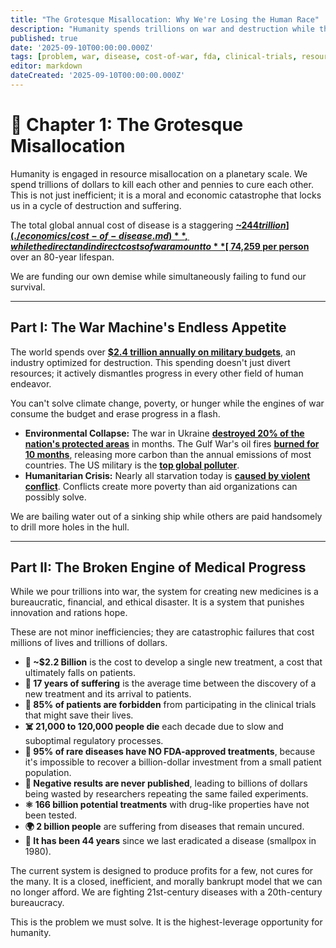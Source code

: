 ```yaml
---
title: "The Grotesque Misallocation: Why We're Losing the Human Race"
description: "Humanity spends trillions on war and destruction while the systems meant to cure disease are slow, expensive, and exclusionary. This is the core problem we must solve."
published: true
date: '2025-09-10T00:00:00.000Z'
tags: [problem, war, disease, cost-of-war, fda, clinical-trials, resource-allocation]
editor: markdown
dateCreated: '2025-09-10T00:00:00.000Z'
---
```


# 📖 Chapter 1: The Grotesque Misallocation

Humanity is engaged in resource misallocation on a planetary scale. We spend trillions of dollars to kill each other and pennies to cure each other. This is not just inefficient; it is a moral and economic catastrophe that locks us in a cycle of destruction and suffering.

The total global annual cost of disease is a staggering **[~$244 trillion](./economics/cost-of-disease.md)**, while the direct and indirect costs of war amount to **[~$74,259 per person](./reference/costs-of-war.md)** over an 80-year lifespan.

We are funding our own demise while simultaneously failing to fund our survival.

---

## Part I: The War Machine's Endless Appetite

The world spends over **[$2.4 trillion annually on military budgets](https://www.sipri.org/media/press-release/2024/world-military-expenditure-surges-amid-war-rising-tensions-and-insecurity)**, an industry optimized for destruction. This spending doesn't just divert resources; it actively dismantles progress in every other field of human endeavor.

You can't solve climate change, poverty, or hunger while the engines of war consume the budget and erase progress in a flash.

- **Environmental Collapse:** The war in Ukraine **[destroyed 20% of the nation's protected areas](https://www.unep.org/news-and-stories/story/ukraine-assessing-environmental-damage-war)** in months. The Gulf War's oil fires **[burned for 10 months](https://www.britannica.com/event/Persian-Gulf-War/Environmental-consequences)**, releasing more carbon than the annual emissions of most countries. The US military is the **[top global polluter](https://earth.org/military-pollution/)**.
- **Humanitarian Crisis:** Nearly all starvation today is **[caused by violent conflict](https://www.wfp.org/conflict-and-hunger)**. Conflicts create more poverty than aid organizations can possibly solve.

We are bailing water out of a sinking ship while others are paid handsomely to drill more holes in the hull.

---

## Part II: The Broken Engine of Medical Progress

While we pour trillions into war, the system for creating new medicines is a bureaucratic, financial, and ethical disaster. It is a system that punishes innovation and rations hope.

These are not minor inefficiencies; they are catastrophic failures that cost millions of lives and trillions of dollars.

- **💸 ~$2.2 Billion** is the cost to develop a single new treatment, a cost that ultimately falls on patients.
- **🐢 17 years of suffering** is the average time between the discovery of a new treatment and its arrival to patients.
- **🚫 85% of patients are forbidden** from participating in the clinical trials that might save their lives.
- **☠️ 21,000 to 120,000 people die** each decade due to slow and suboptimal regulatory processes.
- **💊 95% of rare diseases have NO FDA-approved treatments**, because it's impossible to recover a billion-dollar investment from a small patient population.
- **🙈 Negative results are never published**, leading to billions of dollars being wasted by researchers repeating the same failed experiments.
- **⚛️ 166 billion potential treatments** with drug-like properties have not been tested.
- **🌍 2 billion people** are suffering from diseases that remain uncured.
- **🧫 It has been 44 years** since we last eradicated a disease (smallpox in 1980).

The current system is designed to produce profits for a few, not cures for the many. It is a closed, inefficient, and morally bankrupt model that we can no longer afford. We are fighting 21st-century diseases with a 20th-century bureaucracy.

This is the problem we must solve. It is the highest-leverage opportunity for humanity.